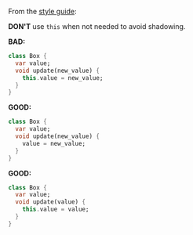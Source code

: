 From the [style guide](https://dart.dev/guides/language/effective-dart/style/):

**DON'T** use `this` when not needed to avoid shadowing.

**BAD:**
```dart
class Box {
  var value;
  void update(new_value) {
    this.value = new_value;
  }
}
```

**GOOD:**
```dart
class Box {
  var value;
  void update(new_value) {
    value = new_value;
  }
}
```

**GOOD:**
```dart
class Box {
  var value;
  void update(value) {
    this.value = value;
  }
}
```

